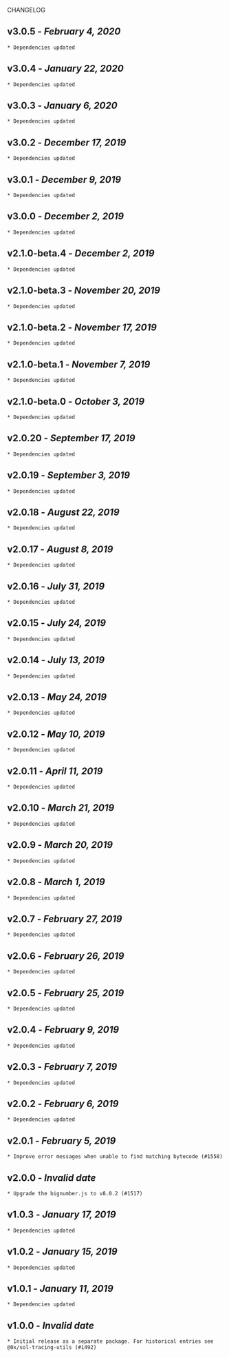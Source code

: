 <!--
changelogUtils.file is auto-generated using the monorepo-scripts package. Don't edit directly.
Edit the package's CHANGELOG.json file only.
-->

CHANGELOG

## v3.0.5 - _February 4, 2020_

    * Dependencies updated

## v3.0.4 - _January 22, 2020_

    * Dependencies updated

## v3.0.3 - _January 6, 2020_

    * Dependencies updated

## v3.0.2 - _December 17, 2019_

    * Dependencies updated

## v3.0.1 - _December 9, 2019_

    * Dependencies updated

## v3.0.0 - _December 2, 2019_

    * Dependencies updated

## v2.1.0-beta.4 - _December 2, 2019_

    * Dependencies updated

## v2.1.0-beta.3 - _November 20, 2019_

    * Dependencies updated

## v2.1.0-beta.2 - _November 17, 2019_

    * Dependencies updated

## v2.1.0-beta.1 - _November 7, 2019_

    * Dependencies updated

## v2.1.0-beta.0 - _October 3, 2019_

    * Dependencies updated

## v2.0.20 - _September 17, 2019_

    * Dependencies updated

## v2.0.19 - _September 3, 2019_

    * Dependencies updated

## v2.0.18 - _August 22, 2019_

    * Dependencies updated

## v2.0.17 - _August 8, 2019_

    * Dependencies updated

## v2.0.16 - _July 31, 2019_

    * Dependencies updated

## v2.0.15 - _July 24, 2019_

    * Dependencies updated

## v2.0.14 - _July 13, 2019_

    * Dependencies updated

## v2.0.13 - _May 24, 2019_

    * Dependencies updated

## v2.0.12 - _May 10, 2019_

    * Dependencies updated

## v2.0.11 - _April 11, 2019_

    * Dependencies updated

## v2.0.10 - _March 21, 2019_

    * Dependencies updated

## v2.0.9 - _March 20, 2019_

    * Dependencies updated

## v2.0.8 - _March 1, 2019_

    * Dependencies updated

## v2.0.7 - _February 27, 2019_

    * Dependencies updated

## v2.0.6 - _February 26, 2019_

    * Dependencies updated

## v2.0.5 - _February 25, 2019_

    * Dependencies updated

## v2.0.4 - _February 9, 2019_

    * Dependencies updated

## v2.0.3 - _February 7, 2019_

    * Dependencies updated

## v2.0.2 - _February 6, 2019_

    * Dependencies updated

## v2.0.1 - _February 5, 2019_

    * Improve error messages when unable to find matching bytecode (#1558)

## v2.0.0 - _Invalid date_

    * Upgrade the bignumber.js to v8.0.2 (#1517)

## v1.0.3 - _January 17, 2019_

    * Dependencies updated

## v1.0.2 - _January 15, 2019_

    * Dependencies updated

## v1.0.1 - _January 11, 2019_

    * Dependencies updated

## v1.0.0 - _Invalid date_

    * Initial release as a separate package. For historical entries see @0x/sol-tracing-utils (#1492)
